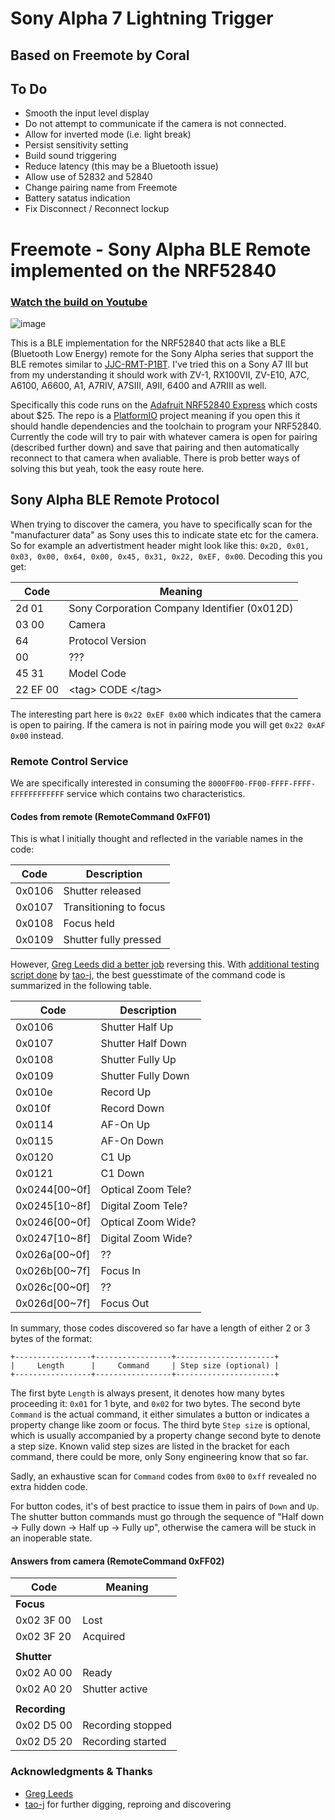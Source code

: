 # Sony Alpha 7 Lightning Trigger
## Based on Freemote by Coral

## To Do
* Smooth the input level display
* Do not attempt to communicate if the camera is not connected. 
* Allow for inverted mode (i.e. light break)
* Persist sensitivity setting
* Build sound triggering
* Reduce latency (this may be a Bluetooth issue)
* Allow use of 52832 and 52840 
* Change pairing name from Freemote
* Battery satatus indication
* Fix Disconnect / Reconnect lockup






# Freemote - Sony Alpha BLE Remote implemented on the NRF52840

### [Watch the build on Youtube](https://www.youtube.com/watch?v=G_nyD2bTs7A)

![image](https://raw.githubusercontent.com/coral/freemote/master/_freemote_photo.jpg)

This is a BLE implementation for the NRF52840 that acts like a BLE (Bluetooth Low Energy) remote for the Sony Alpha series that support the BLE remotes similar to [JJC-RMT-P1BT](https://www.amazon.com/JJC-RMT-P1BT-Bluetooth-Wireless-Commander/dp/B08CR1QPKQ). I've tried this on a Sony A7 III but from my understanding it should work with ZV-1, RX100VII, ZV-E10, A7C, A6100, A6600, A1, A7RIV, A7SIII, A9II, 6400 and A7RIII as well.

Specifically this code runs on the [Adafruit NRF52840 Express](https://www.adafruit.com/product/4062) which costs about $25. The repo is a [PlatformIO](https://platformio.org/) project meaning if you open this it should handle dependencies and the toolchain to program your NRF52840. Currently the code will try to pair with whatever camera is open for pairing (described further down) and save that pairing and then automatically reconnect to that camera when avaliable. There is prob better ways of solving this but yeah, took the easy route here.

## Sony Alpha BLE Remote Protocol

When trying to discover the camera, you have to specifically scan for the "manufacturer data" as Sony uses this to indicate state etc for the camera. So for example an advertistment header might look like this: `0x2D, 0x01, 0x03, 0x00, 0x64, 0x00, 0x45, 0x31, 0x22, 0xEF, 0x00`. Decoding this you get:

| Code     | Meaning                                      |
|----------|----------------------------------------------|
| 2d 01    | Sony Corporation Company Identifier (0x012D) |
| 03 00    | Camera                                       |
| 64       | Protocol Version                             |
| 00       | ???                                          |
| 45 31    | Model Code                                   |
| 22 EF 00 | \<tag> CODE \</tag>                            |

The interesting part here is `0x22 0xEF 0x00` which indicates that the camera is open to pairing. If the camera is not in pairing mode you will get `0x22 0xAF 0x00` instead.

### Remote Control Service

We are specifically interested in consuming the `8000FF00-FF00-FFFF-FFFF-FFFFFFFFFFFF` service which contains two characteristics. 

#### Codes from remote (RemoteCommand 0xFF01)

This is what I initially thought and reflected in the variable names in the code:

| Code   | Description            |
|--------|------------------------|
| 0x0106 | Shutter released       |
| 0x0107 | Transitioning to focus |
| 0x0108 | Focus held             |
| 0x0109 | Shutter fully pressed  |

However, [Greg Leeds did a better job](https://gregleeds.com/reverse-engineering-sony-camera-bluetooth/) reversing this. With [additional testing script done](./protocol/ble-test.py) by [tao-j](https://github.com/tao-j), the best guesstimate of the command code is summarized in the following table. 

| Code     | Description     | 
| -------- | --------------- | 
| 0x0106   | Shutter Half Up   | 
| 0x0107   | Shutter Half Down | 
| 0x0108   | Shutter Fully Up  | 
| 0x0109   | Shutter Fully Down| 
| 0x010e   | Record Up   | 
| 0x010f   | Record Down  | 
| 0x0114   | AF-On Up    | 
| 0x0115   | AF-On Down  | 
| 0x0120   | C1 Up           | 
| 0x0121   | C1 Down         | 
| 0x0244[00~0f] | Optical Zoom Tele? | 
| 0x0245[10~8f] | Digital Zoom Tele? | 
| 0x0246[00~0f] | Optical Zoom Wide? | 
| 0x0247[10~8f] | Digital Zoom Wide? | 
| 0x026a[00~0f] | ??  | 
| 0x026b[00~7f] | Focus In   | 
| 0x026c[00~0f] | ??  | 
| 0x026d[00~7f] | Focus Out  | 

In summary, those codes discovered so far have a length of either 2 or 3 bytes of the format:
```
+-----------------+-----------------+----------------------+
|     Length      |     Command     | Step size (optional) |
+-----------------+-----------------+----------------------+

```

The first byte `Length` is always present, it denotes how many bytes proceeding it: `0x01` for 1 byte, and `0x02` for two bytes. 
The second byte `Command` is the actual command, it either simulates a button or indicates a property change like zoom or focus.
The third byte `Step size` is optional, which is usually accompanied by a property change second byte to denote a step size. Known valid step sizes are listed in the bracket for each command, there could be more, only Sony engineering know that so far. 

Sadly, an exhaustive scan for `Command` codes from `0x00` to `0xff` revealed no extra hidden code.

For button codes, it's of best practice to issue them in pairs of `Down` and `Up`.
The shutter button commands must go through the sequence of "Half down -> Fully down -> Half up -> Fully up", otherwise the camera will be stuck in an inoperable state.


#### Answers from camera (RemoteCommand 0xFF02)

| Code          | Meaning           |
|---------------|-------------------|
| **Focus**     |                   |
| 0x02 3F 00    | Lost              |
| 0x02 3F 20    | Acquired          |
|               |                   |
| **Shutter**   |                   |
| 0x02 A0 00    | Ready             |
| 0x02 A0 20    | Shutter active    |
|               |                   |
| **Recording** |                   |
| 0x02 D5 00    | Recording stopped |
| 0x02 D5 20    | Recording started |


### Acknowledgments & Thanks

- [Greg Leeds](https://gregleeds.com/reverse-engineering-sony-camera-bluetooth/)
- [tao-j](https://github.com/tao-j) for further digging, reproing and discovering


